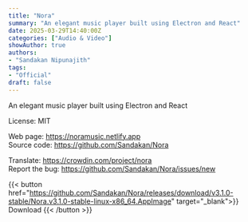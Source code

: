 ```yaml
---
title: "Nora"
summary: "An elegant music player built using Electron and React"
date: 2025-03-29T14:40:00Z
categories: ["Audio & Video"]
showAuthor: true
authors:
- "Sandakan Nipunajith"
tags: 
- "Official"
draft: false
---
```


An elegant music player built using Electron and React

License: MIT

Web page: <https://noramusic.netlify.app>  
Source code: <https://github.com/Sandakan/Nora>

Translate: <https://crowdin.com/project/nora>  
Report the bug: <https://github.com/Sandakan/Nora/issues/new>  

{{< button href="https://github.com/Sandakan/Nora/releases/download/v3.1.0-stable/Nora.v3.1.0-stable-linux-x86_64.AppImage" target="_blank">}}
Download
{{< /button >}}